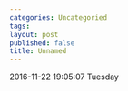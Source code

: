 ```yaml
---
categories: Uncategoried
tags: 
layout: post
published: false
title: Unnamed
---
```

2016-11-22 19:05:07 Tuesday